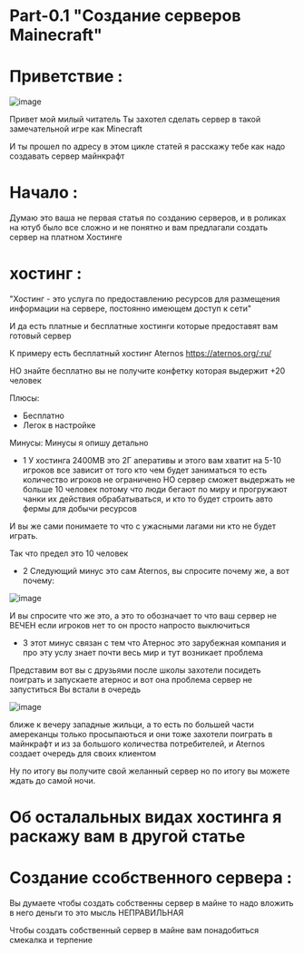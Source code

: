 # Part-0.1  "Создание серверов Mainecraft"

# Приветствие :

![image](https://user-images.githubusercontent.com/90931685/170818863-f498b66c-c3f3-428d-9609-733f96bb030e.png)

Привет мой милый читатель
Ты захотел сделать сервер в такой замечательной игре как Minecraft 

И ты прошел по адресу в этом цикле статей я расскажу тебе как надо создавать сервер майнкрафт 

# Начало :

Думаю это ваша не первая статья по созданию серверов, и в роликах на ютуб было все сложно и не понятно и вам предлагали создать сервер 
на платном Хостинге 

# хостинг :

"Хостинг - это услуга по предоставлению ресурсов для размещения информации на сервере, постоянно имеющем доступ к сети"

И да есть платные и бесплатные хостинги которые предоставят вам готовый сервер 
 
К примеру есть бесплатный хостинг Aternos https://aternos.org/:ru/

НО знайте бесплатно вы не получите конфетку которая выдержит +20 человек 

Плюсы: 
+ Бесплатно 
+ Легок в настройке 

Минусы:
Минусы я опишу детально 

+ 1 У хостинга 2400МВ это 2Г аперативы и этого вам хватит на 5-10 игроков все зависит от того кто чем будет заниматься то есть 
количество игроков не ограничено НО сервер сможет выдержать не больше 10 человек потому что люди бегают по миру и прогружают чанки их действия 
обрабатываться, и кто то будет строить авто фермы для добычи ресурсов 

И вы же сами понимаете то что с ужасными лагами ни кто не будет играть.

Так что предел это 10 человек 

+ 2 Следующий минус это сам Aternos, вы спросите почему же,
а вот почему:

![image](https://user-images.githubusercontent.com/90931685/170819591-7823a4d0-a3d6-4a6a-b654-352109fde717.png)

И вы спросите что же это, а это то обозначает то что ваш сервер не ВЕЧЕН если игроков нет то он просто напросто выключиться 

+ 3 этот минус связан с тем что Атернос это зарубежная компания и про эту услу знает почти весь мир и тут возникает проблема 

Представим вот вы с друзьями после школы захотели посидеть поиграть и запускаете атернос и вот она проблема сервер не запуститься 
Вы встали в очередь 

![image](https://user-images.githubusercontent.com/90931685/170819919-862b14a4-0ba5-4405-86f1-e8dd0ebf8b57.png)

ближе к вечеру западные жильци, а то есть по большей части амереканцы только просыпаються и они тоже захотели поиграть в майнкрафт и из за 
большого количества потребителей, и  Aternos создает очередь для своих клиентом 

Ну по итогу вы получите свой желанный сервер но по итогу вы можете ждать до самой ночи. 

# Об осталальных видах хостинга я раскажу вам в другой статье 
# Создание cсобственного сервера :
 
Вы думаете чтобы создать собственны сервер в майне то надо вложить в него деньги то это мысль НЕПРАВИЛЬНАЯ 

Чтобы создать собственный сервер в майне вам понадобиться смекалка и терпение 












